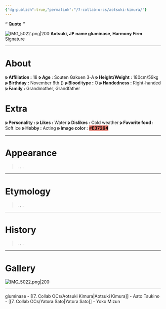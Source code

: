 ```yaml
---
{"dg-publish":true,"permalink":"/7-collab-o-cs/aotsuki-kimura/"}
---
```



**“ Quote “**

![IMG_5022.png|200](/img/user/%E2%80%94%E2%80%94%E2%80%94%E2%80%94%E2%80%94%E2%80%94%E2%80%94%E2%80%94%E2%80%94/IMG_5022.png)
**Aotsuki, JP name
gluminase, Harmony Firm**
Signature

***

# About

**⪩ Affiliation :** 18
**⪩ Age :** Souten Gakuen 3-A
**⪩ Height/Weight :** 180cm/59kg
**⪩ Birthday :** November 6th ()
**⪩ Blood type :** O
**⪩ Handedness :** Right-handed
**⪩ Family :** Grandmother, Grandfather

# Extra

**⪩ Personality :** 
**⪩ Likes :** Water
**⪩ Dislikes :** Cold weather
**⪩ Favorite food :** Soft ice
**⪩ Hobby :** Acting
**⪩ Image color :** <mark style="background: #E37264;">#**E37264**</mark>

***

# Appearance

> .
> .
> .

****

# Etymology

> .
> .
> .

****

# History

> .
> .
> .

****

# Gallery

![IMG_5022.png|200](/img/user/%E2%80%94%E2%80%94%E2%80%94%E2%80%94%E2%80%94%E2%80%94%E2%80%94%E2%80%94%E2%80%94/IMG_5022.png)

***

gluminase - [[7. Collab OCs/Aotsuki Kimura\|Aotsuki Kimura]] - Aato Tsukino - [[7. Collab OCs/Yatora Sato\|Yatora Sato]] - Yoko Mizun